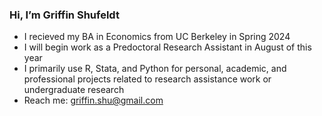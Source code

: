 <h3> Hi, I’m Griffin Shufeldt </h3>

- I recieved my BA in Economics from UC Berkeley in Spring 2024
- I will begin work as a Predoctoral Research Assistant in August of this year
- I primarily use R, Stata, and Python for personal, academic, and professional projects related to research assistance work or undergraduate research
- Reach me: griffin.shu@gmail.com
